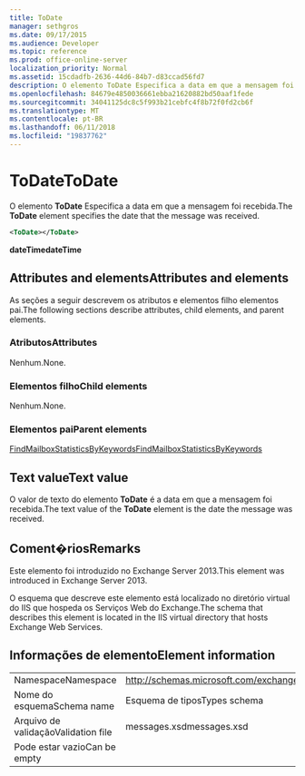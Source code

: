 ```yaml
---
title: ToDate
manager: sethgros
ms.date: 09/17/2015
ms.audience: Developer
ms.topic: reference
ms.prod: office-online-server
localization_priority: Normal
ms.assetid: 15cdadfb-2636-44d6-84b7-d83ccad56fd7
description: O elemento ToDate Especifica a data em que a mensagem foi recebida.
ms.openlocfilehash: 84679e4850036661ebba21620882bd50aaf1fede
ms.sourcegitcommit: 34041125dc8c5f993b21cebfc4f8b72f0fd2cb6f
ms.translationtype: MT
ms.contentlocale: pt-BR
ms.lasthandoff: 06/11/2018
ms.locfileid: "19837762"
---
```

# <a name="todate"></a><span data-ttu-id="4b4a1-103">ToDate</span><span class="sxs-lookup"><span data-stu-id="4b4a1-103">ToDate</span></span>

<span data-ttu-id="4b4a1-104">O elemento **ToDate** Especifica a data em que a mensagem foi recebida.</span><span class="sxs-lookup"><span data-stu-id="4b4a1-104">The **ToDate** element specifies the date that the message was received.</span></span> 
  
```XML
<ToDate></ToDate>
```

 <span data-ttu-id="4b4a1-105">**dateTime**</span><span class="sxs-lookup"><span data-stu-id="4b4a1-105">**dateTime**</span></span>
## <a name="attributes-and-elements"></a><span data-ttu-id="4b4a1-106">Attributes and elements</span><span class="sxs-lookup"><span data-stu-id="4b4a1-106">Attributes and elements</span></span>

<span data-ttu-id="4b4a1-107">As seções a seguir descrevem os atributos e elementos filho elementos pai.</span><span class="sxs-lookup"><span data-stu-id="4b4a1-107">The following sections describe attributes, child elements, and parent elements.</span></span>
  
### <a name="attributes"></a><span data-ttu-id="4b4a1-108">Atributos</span><span class="sxs-lookup"><span data-stu-id="4b4a1-108">Attributes</span></span>

<span data-ttu-id="4b4a1-109">Nenhum.</span><span class="sxs-lookup"><span data-stu-id="4b4a1-109">None.</span></span>
  
### <a name="child-elements"></a><span data-ttu-id="4b4a1-110">Elementos filho</span><span class="sxs-lookup"><span data-stu-id="4b4a1-110">Child elements</span></span>

<span data-ttu-id="4b4a1-111">Nenhum.</span><span class="sxs-lookup"><span data-stu-id="4b4a1-111">None.</span></span>
  
### <a name="parent-elements"></a><span data-ttu-id="4b4a1-112">Elementos pai</span><span class="sxs-lookup"><span data-stu-id="4b4a1-112">Parent elements</span></span>

[<span data-ttu-id="4b4a1-113">FindMailboxStatisticsByKeywords</span><span class="sxs-lookup"><span data-stu-id="4b4a1-113">FindMailboxStatisticsByKeywords</span></span>](findmailboxstatisticsbykeywords.md)
  
## <a name="text-value"></a><span data-ttu-id="4b4a1-114">Text value</span><span class="sxs-lookup"><span data-stu-id="4b4a1-114">Text value</span></span>

<span data-ttu-id="4b4a1-115">O valor de texto do elemento **ToDate** é a data em que a mensagem foi recebida.</span><span class="sxs-lookup"><span data-stu-id="4b4a1-115">The text value of the **ToDate** element is the date the message was received.</span></span> 
  
## <a name="remarks"></a><span data-ttu-id="4b4a1-116">Coment�rios</span><span class="sxs-lookup"><span data-stu-id="4b4a1-116">Remarks</span></span>

<span data-ttu-id="4b4a1-117">Este elemento foi introduzido no Exchange Server 2013.</span><span class="sxs-lookup"><span data-stu-id="4b4a1-117">This element was introduced in Exchange Server 2013.</span></span>
  
<span data-ttu-id="4b4a1-118">O esquema que descreve este elemento está localizado no diretório virtual do IIS que hospeda os Serviços Web do Exchange.</span><span class="sxs-lookup"><span data-stu-id="4b4a1-118">The schema that describes this element is located in the IIS virtual directory that hosts Exchange Web Services.</span></span>
  
## <a name="element-information"></a><span data-ttu-id="4b4a1-119">Informações de elemento</span><span class="sxs-lookup"><span data-stu-id="4b4a1-119">Element information</span></span>

|||
|:-----|:-----|
|<span data-ttu-id="4b4a1-120">Namespace</span><span class="sxs-lookup"><span data-stu-id="4b4a1-120">Namespace</span></span>  <br/> |http://schemas.microsoft.com/exchange/services/2006/messages  <br/> |
|<span data-ttu-id="4b4a1-121">Nome do esquema</span><span class="sxs-lookup"><span data-stu-id="4b4a1-121">Schema name</span></span>  <br/> |<span data-ttu-id="4b4a1-122">Esquema de tipos</span><span class="sxs-lookup"><span data-stu-id="4b4a1-122">Types schema</span></span>  <br/> |
|<span data-ttu-id="4b4a1-123">Arquivo de validação</span><span class="sxs-lookup"><span data-stu-id="4b4a1-123">Validation file</span></span>  <br/> |<span data-ttu-id="4b4a1-124">messages.xsd</span><span class="sxs-lookup"><span data-stu-id="4b4a1-124">messages.xsd</span></span>  <br/> |
|<span data-ttu-id="4b4a1-125">Pode estar vazio</span><span class="sxs-lookup"><span data-stu-id="4b4a1-125">Can be empty</span></span>  <br/> ||
   

